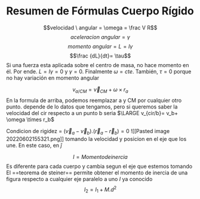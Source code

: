# Resumen de Fórmulas Cuerpo Rígido
$$velocidad \ angular = \omega = \frac V R$$
$$aceleracion \ angular=\gamma $$
$$momento \ angular=L = I \gamma$$
$$\frac {dL}{dt}= \tau$$
Si una fuerza esta aplicada sobre el centro de masa, no hace momento en él. Por ende. $L = I \gamma= 0$ y $\gamma = 0$. Finalmente $\omega = cte$. También, $\tau = 0$ porque no hay variación en momento angular

$$v_{a/CM}= \vec v_{CM} + \omega \times r_a$$
En la formula de arriba, podemos reemplazar a y CM por cualquier otro punto. depende de lo datos que tengamos, pero si queremos saber la velocidad del cir respecto a un punto b seria
$\LARGE v_{cir/b}= v_b+ \omega \times r_b$ 

Condicion de rigidez = $(\vec v_a - \vec v_b).(\vec r_a - \vec r_b) = 0$
![[Pasted image 20220602155321.png]] tomando la velocidad y posicion en el eje que los une. En este caso, en $\hat j$ 


$$I = Momento de inercia$$
Es diferente para cada cuerpo y cambia segun el eje que estemos tomando
El ==teorema de steiner== permite obtener el momento de inercia de una figura respecto a cualquier eje paralelo a uno $I$ ya conocido 
$$I_2 = I_1 + M.d^2$$
